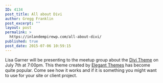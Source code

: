 ```yaml
---
ID: 4134
post_title: All about Divi
author: Gregg Franklin
post_excerpt: ""
layout: post
permalink: >
  https://inlandempirewp.com/all-about-divi/
published: true
post_date: 2015-07-06 10:59:15
---
```

Lisa Garner will be presenting to the meetup group about the <a href="http://www.elegantthemes.com/gallery/divi/" target="_blank">Divi Theme</a> on July 7th at 7:00pm. This theme created by <a href="http://www.elegantthemes.com/" target="_blank">Elegant Themes</a> has become quite popular. Come see how it works and if it is something you might want to use for your site or client project.